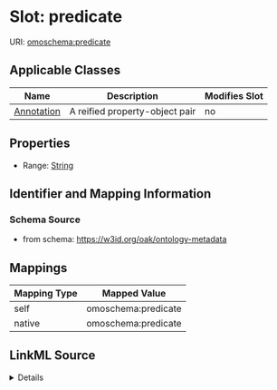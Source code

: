 

# Slot: predicate



URI: [omoschema:predicate](https://w3id.org/oak/ontology-metadata/predicate)



<!-- no inheritance hierarchy -->





## Applicable Classes

| Name | Description | Modifies Slot |
| --- | --- | --- |
| [Annotation](Annotation.md) | A reified property-object pair |  no  |







## Properties

* Range: [String](String.md)





## Identifier and Mapping Information







### Schema Source


* from schema: https://w3id.org/oak/ontology-metadata




## Mappings

| Mapping Type | Mapped Value |
| ---  | ---  |
| self | omoschema:predicate |
| native | omoschema:predicate |




## LinkML Source

<details>
```yaml
name: predicate
from_schema: https://w3id.org/oak/ontology-metadata
rank: 1000
alias: predicate
domain_of:
- Annotation
relational_role: PREDICATE
range: string

```
</details>